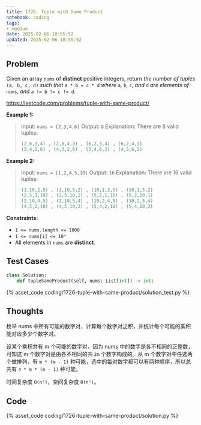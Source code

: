 ```yaml
---
title: 1726. Tuple with Same Product
notebook: coding
tags:
- medium
date: 2025-02-06 10:55:52
updated: 2025-02-06 10:55:52
---
```

## Problem

Given an array `nums` of **distinct** positive integers, return _the number of tuples_ `(a, b, c, d)` _such that_ `a * b = c * d` _where_ `a`_,_ `b`_,_ `c`_, and_ `d` _are elements of_ `nums`_, and_ `a != b != c != d`_._

<https://leetcode.com/problems/tuple-with-same-product/>

**Example 1:**

> Input: `nums = [2,3,4,6]`
> Output: `8`
> Explanation: There are 8 valid tuples:
>
> ``` cpp
> (2,6,3,4) , (2,6,4,3) , (6,2,3,4) , (6,2,4,3)
> (3,4,2,6) , (4,3,2,6) , (3,4,6,2) , (4,3,6,2)
> ```

**Example 2:**

> Input: `nums = [1,2,4,5,10]`
> Output: `16`
> Explanation: There are 16 valid tuples:
>
> ``` cpp
> (1,10,2,5) , (1,10,5,2) , (10,1,2,5) , (10,1,5,2)
> (2,5,1,10) , (2,5,10,1) , (5,2,1,10) , (5,2,10,1)
> (2,10,4,5) , (2,10,5,4) , (10,2,4,5) , (10,2,5,4)
> (4,5,2,10) , (4,5,10,2) , (5,4,2,10) , (5,4,10,2)
> ```

**Constraints:**

- `1 <= nums.length <= 1000`
- `1 <= nums[i] <= 10⁴`
- All elements in `nums` are **distinct**.

## Test Cases

``` python
class Solution:
    def tupleSameProduct(self, nums: List[int]) -> int:
```

{% asset_code coding/1726-tuple-with-same-product/solution_test.py %}

## Thoughts

枚举 nums 中所有可能的数字对，计算每个数字对之积，并统计每个可能的乘积能对应多少个数字对。

设某个乘积共有 m 个可能的数字对，因为 nums 中的数字是各不相同的正整数，可知这 m 个数字对是由各不相同的共 `2m` 个数字构成的。从 m 个数字对中任选两个做排列，有 `m * (m - 1)` 种可能，选中的每对数字都可以有两种顺序，所以总共有 `4 * m * (m - 1)` 种可能。

时间复杂度 `O(n²)`，空间复杂度 `O(n²)`。

## Code

{% asset_code coding/1726-tuple-with-same-product/solution.py %}
